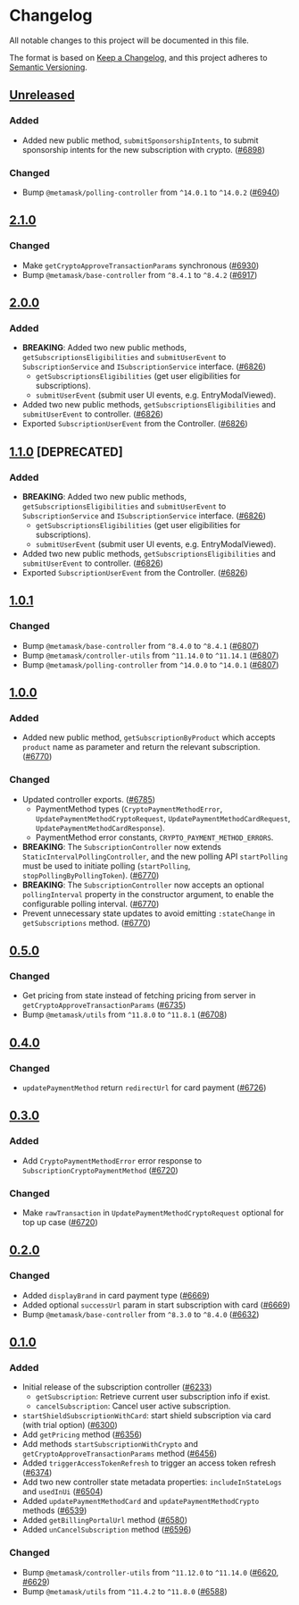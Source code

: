 # Changelog

All notable changes to this project will be documented in this file.

The format is based on [Keep a Changelog](https://keepachangelog.com/en/1.0.0/),
and this project adheres to [Semantic Versioning](https://semver.org/spec/v2.0.0.html).

## [Unreleased]

### Added

- Added new public method, `submitSponsorshipIntents`, to submit sponsorship intents for the new subscription with crypto. ([#6898](https://github.com/MetaMask/core/pull/6898))

### Changed

- Bump `@metamask/polling-controller` from `^14.0.1` to `^14.0.2` ([#6940](https://github.com/MetaMask/core/pull/6940))

## [2.1.0]

### Changed

- Make `getCryptoApproveTransactionParams` synchronous ([#6930](https://github.com/MetaMask/core/pull/6930))
- Bump `@metamask/base-controller` from `^8.4.1` to `^8.4.2` ([#6917](https://github.com/MetaMask/core/pull/6917))

## [2.0.0]

### Added

- **BREAKING**: Added two new public methods, `getSubscriptionsEligibilities` and `submitUserEvent` to `SubscriptionService` and `ISubscriptionService` interface. ([#6826](https://github.com/MetaMask/core/pull/6826))
  - `getSubscriptionsEligibilities` (get user eligibilities for subscriptions).
  - `submitUserEvent` (submit user UI events, e.g. EntryModalViewed).
- Added two new public methods, `getSubscriptionsEligibilities` and `submitUserEvent` to controller. ([#6826](https://github.com/MetaMask/core/pull/6826))
- Exported `SubscriptionUserEvent` from the Controller. ([#6826](https://github.com/MetaMask/core/pull/6826))

## [1.1.0] [DEPRECATED]

### Added

- **BREAKING**: Added two new public methods, `getSubscriptionsEligibilities` and `submitUserEvent` to `SubscriptionService` and `ISubscriptionService` interface. ([#6826](https://github.com/MetaMask/core/pull/6826))
  - `getSubscriptionsEligibilities` (get user eligibilities for subscriptions).
  - `submitUserEvent` (submit user UI events, e.g. EntryModalViewed).
- Added two new public methods, `getSubscriptionsEligibilities` and `submitUserEvent` to controller. ([#6826](https://github.com/MetaMask/core/pull/6826))
- Exported `SubscriptionUserEvent` from the Controller. ([#6826](https://github.com/MetaMask/core/pull/6826))

## [1.0.1]

### Changed

- Bump `@metamask/base-controller` from `^8.4.0` to `^8.4.1` ([#6807](https://github.com/MetaMask/core/pull/6807))
- Bump `@metamask/controller-utils` from `^11.14.0` to `^11.14.1` ([#6807](https://github.com/MetaMask/core/pull/6807))
- Bump `@metamask/polling-controller` from `^14.0.0` to `^14.0.1` ([#6807](https://github.com/MetaMask/core/pull/6807))

## [1.0.0]

### Added

- Added new public method, `getSubscriptionByProduct` which accepts `product` name as parameter and return the relevant subscription. ([#6770](https://github.com/MetaMask/core/pull/6770))

### Changed

- Updated controller exports. ([#6785](https://github.com/MetaMask/core/pull/6785))
  - PaymentMethod types (`CryptoPaymentMethodError`, `UpdatePaymentMethodCryptoRequest`, `UpdatePaymentMethodCardRequest`, `UpdatePaymentMethodCardResponse`).
  - PaymentMethod error constants, `CRYPTO_PAYMENT_METHOD_ERRORS`.
- **BREAKING**: The `SubscriptionController` now extends `StaticIntervalPollingController`, and the new polling API `startPolling` must be used to initiate polling (`startPolling`, `stopPollingByPollingToken`). ([#6770](https://github.com/MetaMask/core/pull/6770))
- **BREAKING**: The `SubscriptionController` now accepts an optional `pollingInterval` property in the constructor argument, to enable the configurable polling interval. ([#6770](https://github.com/MetaMask/core/pull/6770))
- Prevent unnecessary state updates to avoid emitting `:stateChange` in `getSubscriptions` method. ([#6770](https://github.com/MetaMask/core/pull/6770))

## [0.5.0]

### Changed

- Get pricing from state instead of fetching pricing from server in `getCryptoApproveTransactionParams` ([#6735](https://github.com/MetaMask/core/pull/6735))
- Bump `@metamask/utils` from `^11.8.0` to `^11.8.1` ([#6708](https://github.com/MetaMask/core/pull/6708))

## [0.4.0]

### Changed

- `updatePaymentMethod` return `redirectUrl` for card payment ([#6726](https://github.com/MetaMask/core/pull/6726))

## [0.3.0]

### Added

- Add `CryptoPaymentMethodError` error response to `SubscriptionCryptoPaymentMethod` ([#6720](https://github.com/MetaMask/core/pull/6720))

### Changed

- Make `rawTransaction` in `UpdatePaymentMethodCryptoRequest` optional for top up case ([#6720](https://github.com/MetaMask/core/pull/6720))

## [0.2.0]

### Changed

- Added `displayBrand` in card payment type ([#6669](https://github.com/MetaMask/core/pull/6669))
- Added optional `successUrl` param in start subscription with card ([#6669](https://github.com/MetaMask/core/pull/6669))
- Bump `@metamask/base-controller` from `^8.3.0` to `^8.4.0` ([#6632](https://github.com/MetaMask/core/pull/6632))

## [0.1.0]

### Added

- Initial release of the subscription controller ([#6233](https://github.com/MetaMask/core/pull/6233))
  - `getSubscription`: Retrieve current user subscription info if exist.
  - `cancelSubscription`: Cancel user active subscription.
- `startShieldSubscriptionWithCard`: start shield subscription via card (with trial option) ([#6300](https://github.com/MetaMask/core/pull/6300))
- Add `getPricing` method ([#6356](https://github.com/MetaMask/core/pull/6356))
- Add methods `startSubscriptionWithCrypto` and `getCryptoApproveTransactionParams` method ([#6456](https://github.com/MetaMask/core/pull/6456))
- Added `triggerAccessTokenRefresh` to trigger an access token refresh ([#6374](https://github.com/MetaMask/core/pull/6374))
- Add two new controller state metadata properties: `includeInStateLogs` and `usedInUi` ([#6504](https://github.com/MetaMask/core/pull/6504))
- Added `updatePaymentMethodCard` and `updatePaymentMethodCrypto` methods ([#6539](https://github.com/MetaMask/core/pull/6539))
- Added `getBillingPortalUrl` method ([#6580](https://github.com/MetaMask/core/pull/6580))
- Added `unCancelSubscription` method ([#6596](https://github.com/MetaMask/core/pull/6596))

### Changed

- Bump `@metamask/controller-utils` from `^11.12.0` to `^11.14.0` ([#6620](https://github.com/MetaMask/core/pull/6620), [#6629](https://github.com/MetaMask/core/pull/6629))
- Bump `@metamask/utils` from `^11.4.2` to `^11.8.0` ([#6588](https://github.com/MetaMask/core/pull/6588))

[Unreleased]: https://github.com/MetaMask/core/compare/@metamask/subscription-controller@2.1.0...HEAD
[2.1.0]: https://github.com/MetaMask/core/compare/@metamask/subscription-controller@2.0.0...@metamask/subscription-controller@2.1.0
[2.0.0]: https://github.com/MetaMask/core/compare/@metamask/subscription-controller@1.1.0...@metamask/subscription-controller@2.0.0
[1.1.0]: https://github.com/MetaMask/core/compare/@metamask/subscription-controller@1.0.1...@metamask/subscription-controller@1.1.0
[1.0.1]: https://github.com/MetaMask/core/compare/@metamask/subscription-controller@1.0.0...@metamask/subscription-controller@1.0.1
[1.0.0]: https://github.com/MetaMask/core/compare/@metamask/subscription-controller@0.5.0...@metamask/subscription-controller@1.0.0
[0.5.0]: https://github.com/MetaMask/core/compare/@metamask/subscription-controller@0.4.0...@metamask/subscription-controller@0.5.0
[0.4.0]: https://github.com/MetaMask/core/compare/@metamask/subscription-controller@0.3.0...@metamask/subscription-controller@0.4.0
[0.3.0]: https://github.com/MetaMask/core/compare/@metamask/subscription-controller@0.2.0...@metamask/subscription-controller@0.3.0
[0.2.0]: https://github.com/MetaMask/core/compare/@metamask/subscription-controller@0.1.0...@metamask/subscription-controller@0.2.0
[0.1.0]: https://github.com/MetaMask/core/releases/tag/@metamask/subscription-controller@0.1.0
